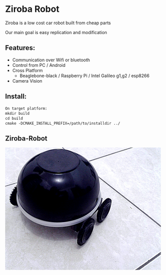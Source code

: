 Ziroba Robot
============

Ziroba is a low cost car robot built from cheap parts

Our main goal is easy replication and modification
 
Features:
---------

   * Communication over Wifi or bluetooth
   * Control from PC / Android
   * Cross Platform
      * Beaglebone-black / Raspberry Pi / Intel Galileo g1,g2 / esp8266
   * Camera Vision


Install:
--------
    On target platform:
    mkdir build
    cd build
    cmake -DCMAKE_INSTALL_PREFIX=/path/to/installdir ../

Ziroba-Robot
------------
![alt tag](https://github.com/ismaia/ziroba/raw/master/docs/ziroba.jpg)


